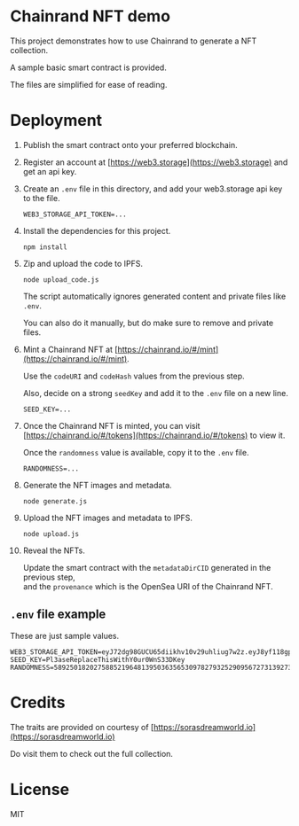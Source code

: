 # Chainrand NFT demo 

This project demonstrates how to use Chainrand to generate a NFT collection.

A sample basic smart contract is provided.

The files are simplified for ease of reading. 

# Deployment

1. Publish the smart contract onto your preferred blockchain.  

2. Register an account at [https://web3.storage](https://web3.storage) and get an api key. 

3. Create an `.env` file in this directory, and add your web3.storage api key to the file.
   ```
   WEB3_STORAGE_API_TOKEN=...
   ```

4. Install the dependencies for this project.
   ```
   npm install
   ```

5. Zip and upload the code to IPFS.
   ```
   node upload_code.js
   ```
   The script automatically ignores generated content and private files like `.env`.  

   You can also do it manually, but do make sure to remove and private files.

6. Mint a Chainrand NFT at [https://chainrand.io/#/mint](https://chainrand.io/#/mint).

   Use the `codeURI` and `codeHash` values from the previous step.

   Also, decide on a strong `seedKey` and add it to the `.env` file on a new line.
   ```
   SEED_KEY=...
   ```

7. Once the Chainrand NFT is minted, you can visit [https://chainrand.io/#/tokens](https://chainrand.io/#/tokens) to view it.

   Once the `randomness` value is available, copy it to the `.env` file.
   ```
   RANDOMNESS=...
   ```

8. Generate the NFT images and metadata.
   ```
   node generate.js
   ```

9. Upload the NFT images and metadata to IPFS.
   ```
   node upload.js 
   ```
   
10. Reveal the NFTs. 

    Update the smart contract with the `metadataDirCID` generated in the previous step,  
    and the `provenance` which is the OpenSea URI of the Chainrand NFT.
	
## `.env` file example

These are just sample values.

```
WEB3_STORAGE_API_TOKEN=eyJ72dg98GUCU65diikhv10v29uhliug7w2z.eyJ8yf118gpJKlwLWR081chIf9S121
SEED_KEY=Pl3aseReplaceThisWithY0ur0WnS33DKey
RANDOMNESS=5892501820275885219648139503635653097827932529095672731392738198242665230727
````

# Credits

The traits are provided on courtesy of [https://sorasdreamworld.io](https://sorasdreamworld.io)

Do visit them to check out the full collection.

# License

MIT